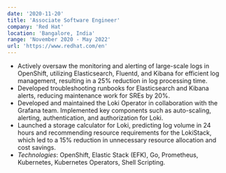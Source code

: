 ```yaml
---
date: '2020-11-20'
title: 'Associate Software Engineer'
company: 'Red Hat'
location: 'Bangalore, India'
range: 'November 2020 - May 2022'
url: 'https://www.redhat.com/en'
---
```


- Actively oversaw the monitoring and alerting of large-scale logs in OpenShift, utilizing Elasticsearch, Fluentd, and Kibana for efficient log management, resulting in a 25% reduction in log processing time.
- Developed troubleshooting runbooks for Elasticsearch and Kibana alerts, reducing maintenance work for SREs by 20%.
- Developed and maintained the Loki Operator in collaboration with the Grafana team. Implemented key components such as auto-scaling, alerting, authentication, and authorization for Loki.
- Launched a storage calculator for Loki, predicting log volume in 24 hours and recommending resource requirements for the LokiStack, which led to a 15% reduction in unnecessary resource allocation and cost savings.
- _Technologies_: OpenShift, Elastic Stack (EFK), Go, Prometheus, Kubernetes, Kubernetes Operators, Shell Scripting.
